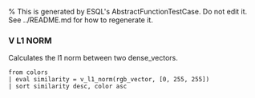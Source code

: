 % This is generated by ESQL's AbstractFunctionTestCase. Do not edit it. See ../README.md for how to regenerate it.

### V L1 NORM
Calculates the l1 norm between two dense_vectors.

```esql
from colors
| eval similarity = v_l1_norm(rgb_vector, [0, 255, 255])
| sort similarity desc, color asc
```
